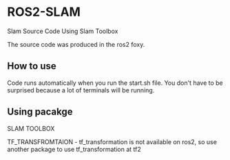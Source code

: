 # ROS2-SLAM
Slam Source Code Using Slam Toolbox

The source code was produced in the ros2 foxy.
## How to use
Code runs automatically when you run the start.sh file. You don't have to be surprised because a lot of terminals will be running.
## Using pacakge
SLAM TOOLBOX

TF_TRANSFROMTAION - tf_transformation is not available on ros2, so use another package to use tf_transformation at tf2
